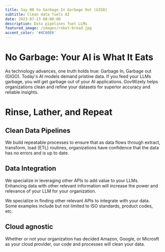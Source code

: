 ```yaml
---
title: Say NO to Garbage In Garbage Out (GIGO)
subtitle: Clean data fuels AI
date: 2023-07-13 00:00:00
description: Data pipelines fuel LLMs
featured_image: /images/robot-bread.jpg
accent_color: '#4C60E6'
---
```


# No Garbage: Your AI is What It Eats

As technology advances, one truth holds true: Garbage In, Garbage out (GIGO). Today's AI models demand pristine data. If you feed your LLMs garbage, you will get garbage out of your AI applications. GovWizely helps organizations clean and refine your datasets for superior accuracy and reliable insights.

# Rinse, Lather, and Repeat

## Clean Data Pipelines

We build repeatable processes to ensure that as data flows through extract, transform, load (ETL) routines, organizations have confidence that the data has no errors and is up to date. 

## Data Integration

We specialize in leveraging other APIs to add value to your LLMs. Enhancing data with other relevant information will increase the power and relevance of your LLM for your organization. 

We specialize in finding other relevant APIs to integrate with your data. Some examples include but not limited to ISO standards, product codes, etc.

## Cloud agnostic

Whether or not your organization has decided Amazon, Google, or Microsft as your cloud provider, our code and processes will clean your data.